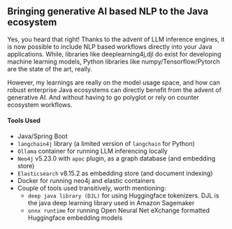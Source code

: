 ## Bringing generative AI based NLP to the Java ecosystem
Yes, you heard that right! Thanks to the advent of LLM inference engines, it is now possible to include NLP based workflows directly into your Java applications. While, libraries like deeplearning4j,djl do exist for developing 
machine learning models, Python libraries like numpy/Tensorflow/Pytorch are the state of the art, really. 

However, my learnings are really on the model usage space, and how can robust enterprise Java ecosystems can directly benefit from the advent of generative AI. 
And without having to go polyglot or rely on counter ecosystem workflows.
#### Tools Used
- Java/Spring Boot
- `langchain4j` library (a limited version of `langchain` for Python)
- `Ollama` container for running LLM inferencing locally
- `Neo4j` v5.23.0 with `apoc` plugin, as a graph database (and embedding store)
- `Elasticsearch` v8.15.2 as embedding store (and document indexing)
- Docker for running neo4j and elastic containers
- Couple of tools used transitively, worth mentioning:
  - `deep java library (DJL)` for using Huggingface tokenizers. DJL is the java deep learning library used in Amazon Sagemaker
  - `onnx runtime` for running Open Neural Net eXchange formatted Huggingface embedding models
